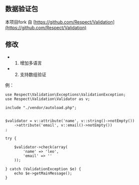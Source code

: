 ## 数据验证包
本项目fork 自 [https://github.com/Respect/Validation](https://github.com/Respect/Validation)

## 修改
- 1. 增加多语言
- 2. 支持数组验证

例：

    use Respect\Validation\Exceptions\ValidationException;
    use Respect\Validation\Validator as v;
    
    include "./vendor/autoload.php";
    
    
    $validator = v::attribute('name', v::string()->notEmpty())
        ->attribute('email', v::email()->notEmpty())
    ;
    
    try {
    
        $validator->check(array(
            'name' => 'leo',
            'email' => ''
        ));
    
    } catch (ValidationException $e) {
        echo $e->getMainMessage();
    }
    
